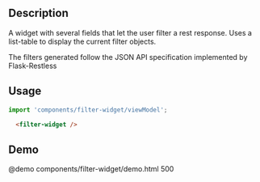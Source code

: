 <!--

@module {can.Component} components/filter-widget <filter-widget />
@parent geocola.components
@group filter-widget.props Properties
@link http://jsonapi.org/format/#fetching-filtering JSON-API

-->

## Description

A widget with several fields that let the user filter a rest response. Uses a list-table to display the current filter objects.

The filters generated follow the JSON API specification implemented by Flask-Restless

## Usage

  ```javascript
  import 'components/filter-widget/viewModel';
  ```
```html
  <filter-widget />
  ```

## Demo

@demo components/filter-widget/demo.html 500
